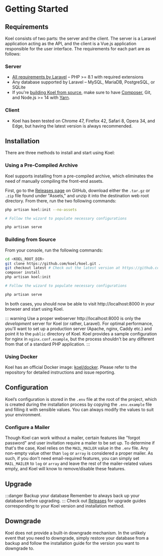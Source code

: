 # Getting Started

## Requirements

Koel consists of two parts: the server and the client. The server is a Laravel application acting as the API, and the client is a Vue.js application responsible for the user interface.
The requirements for each part are as follows:

### Server

* [All requirements by Laravel](https://laravel.com/docs/10.x/deployment#server-requirements) – PHP >= 8.1 with required extensions
* Any database supported by Laravel – MySQL, MariaDB, PostgreSQL, or SQLite
* If you're [building Koel from source](#building-from-source), make sure to have [Composer](https://getcomposer.org/), Git, and Node.js >= 14 with [Yarn](https://yarnpkg.com).

### Client

* Koel has been tested on Chrome 47, Firefox 42, Safari 8, Opera 34, and Edge, but having the latest version is always recommended.

## Installation

There are three methods to install and start using Koel:

### Using a Pre-Compiled Archive

Koel supports installing from a pre-compiled archive, which eliminates the need of manually compiling the front-end assets.

First, go to the [Releases page](https://github.com/koel/koel/releases) on GitHub, download either the `.tar.gz` or `.zip` file found under "Assets," and unzip it into the destination web root directory. From there, run the two following commands:

```bash
php artisan koel:init --no-assets 

# Follow the wizard to populate necessary configurations

php artisan serve
```

### Building from Source

From your console, run the following commands:

```bash
cd <KOEL_ROOT_DIR>
git clone https://github.com/koel/koel.git .
git checkout latest # Check out the latest version at https://github.com/koel/koel/releases
composer install
php artisan koel:init 

# Follow the wizard to populate necessary configurations

php artisan serve
```

In both cases, you should now be able to visit http://localhost:8000 in your browser and start using Koel.

::: warning Use a proper webserver
http://localhost:8000 is only the _development_ server for Koel (or rather, Laravel). 
For optimal performance, you'll want to set up a production server (Apache, nginx, Caddy etc.) and point it to the `public` directory of Koel.
Koel provides a sample configuration for nginx in `nginx.conf.example`, 
but the process shouldn't be any different from that of a standard PHP application.
:::

### Using Docker

Koel has an official Docker image: [koel/docker](https://github.com/koel/docker). Please refer to the repository for detailed instructions and issue reporting.

## Configuration

Koel’s configuration is stored in the `.env` file at the root of the project, which is created during the installation process
by copying the `.env.example` file and filling it with sensible values. 
You can always modify the values to suit your environment.

### Configure a Mailer

Though Koel can work without a mailer, certain features like "forgot password" and user invitation require a mailer to be set up.
To determine if that's the case, Koel relies on the `MAIL_MAILER` value in the `.env` file.
Any non-empty value other than `log` or `array` is considered a proper mailer.
As such, if you don't need email-required features, you can simply set `MAIL_MAILER` to `log` or `array` and leave the rest of the mailer-related values empty,
and Koel will know to remove/disable these features.

## Upgrade

:::danger Backup your database
Remember to always back up your database before upgrading.
:::
Check out [Releases](https://github.com/koel/koel/releases) for upgrade guides corresponding to your Koel version and installation method.

## Downgrade

Koel does not provide a built-in downgrade mechanism. 
In the unlikely event that you need to downgrade, simply restore your database from a backup and follow the installation guide for the version you want to downgrade to. 
